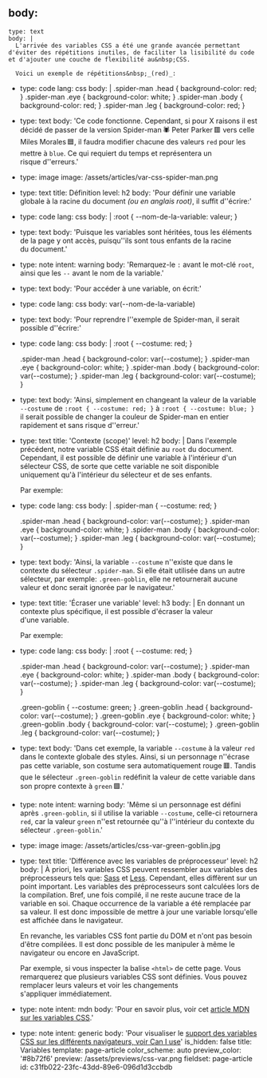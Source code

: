 body:
  -
    type: text
    body: |
      L'arrivée des variables CSS a été une grande avancée permettant d'éviter des répétitions inutiles, de faciliter la lisibilité du code et d'ajouter une couche de flexibilité au&nbsp;CSS.
      
      Voici un exemple de répétitions&nbsp;_(red)_:
  -
    type: code
    lang: css
    body: |
      .spider-man .head { background-color: red; }
      .spider-man .eye { background-color: white; }
      .spider-man .body { background-color: red; }
      .spider-man .leg { background-color: red; }
  -
    type: text
    body: 'Ce code fonctionne. Cependant, si pour X raisons il est décidé de passer de la version Spider-man&thinsp;🕷️ Peter Parker&thinsp;🟥 vers celle Miles Morales&thinsp;🟦, il faudra modifier chacune des valeurs `red` pour les mettre à `blue`. Ce qui requiert du temps et représentera un risque&nbsp;d''erreurs.'
  -
    type: image
    image: /assets/articles/var-css-spider-man.png
  -
    type: text
    title: Définition
    level: h2
    body: 'Pour définir une variable globale à la racine du document _(ou en anglais root)_, il suffit&nbsp;d''écrire:'
  -
    type: code
    lang: css
    body: |
      :root {
        --nom-de-la-variable: valeur;
      }
  -
    type: text
    body: 'Puisque les variables sont héritées, tous les éléments de la page y ont accès, puisqu''ils sont tous enfants de la racine du&nbsp;document.'
  -
    type: note
    intent: warning
    body: 'Remarquez-le `:` avant le mot-clé `root`, ainsi que les `--` avant le nom de la&nbsp;variable.'
  -
    type: text
    body: 'Pour accéder à une variable, on&nbsp;écrit:'
  -
    type: code
    lang: css
    body: var(--nom-de-la-variable)
  -
    type: text
    body: 'Pour reprendre l''exemple de Spider-man, il serait possible&nbsp;d''écrire:'
  -
    type: code
    lang: css
    body: |
      :root { --costume: red; }
      
      .spider-man .head { background-color: var(--costume); }
      .spider-man .eye { background-color: white; }
      .spider-man .body { background-color: var(--costume); }
      .spider-man .leg { background-color: var(--costume); }
  -
    type: text
    body: 'Ainsi, simplement en changeant la valeur de la variable `--costume` de `:root { --costume: red; }` à `:root { --costume: blue; }` il serait possible de changer la couleur de Spider-man en entier rapidement et sans risque&nbsp;d''erreur.'
  -
    type: text
    title: 'Contexte (scope)'
    level: h2
    body: |
      Dans l'exemple précédent, notre variable CSS était définie au `root` du document. Cependant, il est possible de définir une variable à l'intérieur d'un sélecteur CSS, de sorte que cette variable ne soit disponible uniquement qu'à l'intérieur du sélecteur et de ses&nbsp;enfants.
      
      Par&nbsp;exemple:
  -
    type: code
    lang: css
    body: |
      .spider-man { --costume: red; }
      
      .spider-man .head { background-color: var(--costume); }
      .spider-man .eye { background-color: white; }
      .spider-man .body { background-color: var(--costume); }
      .spider-man .leg { background-color: var(--costume); }
  -
    type: text
    body: 'Ainsi, la variable `--costume` n''existe que dans le contexte du sélecteur `.spider-man`. Si elle était utilisée dans un autre sélecteur, par exemple: `.green-goblin`, elle ne retournerait aucune valeur et donc serait ignorée par le&nbsp;navigateur.'
  -
    type: text
    title: 'Écraser une variable'
    level: h3
    body: |
      En donnant un contexte plus spécifique, il est possible d'écraser la valeur d'une&nbsp;variable.
      
      Par&nbsp;exemple:
  -
    type: code
    lang: css
    body: |
      :root { --costume: red; }
      
      .spider-man .head { background-color: var(--costume); }
      .spider-man .eye { background-color: white; }
      .spider-man .body { background-color: var(--costume); }
      .spider-man .leg { background-color: var(--costume); }
      
      .green-goblin { --costume: green; }
      .green-goblin .head { background-color: var(--costume); }
      .green-goblin .eye { background-color: white; }
      .green-goblin .body { background-color: var(--costume); }
      .green-goblin .leg { background-color: var(--costume); }
  -
    type: text
    body: 'Dans cet exemple, la variable `--costume` à la valeur `red` dans le contexte globale des styles. Ainsi, si un personnage n''écrase pas cette variable, son costume sera automatiquement rouge&thinsp;🟥. Tandis que le sélecteur `.green-goblin` redéfinit la valeur de cette variable dans son propre contexte à `green`&thinsp;🟩.'
  -
    type: note
    intent: warning
    body: 'Même si un personnage est défini après `.green-goblin`, si il utilise la variable `--costume`, celle-ci retournera `red`, car la valeur `green` n''est retournée qu''à l''intérieur du contexte du sélecteur&nbsp;`.green-goblin`.'
  -
    type: image
    image: /assets/articles/css-var-green-goblin.jpg
  -
    type: text
    title: 'Différence avec les variables de préprocesseur'
    level: h2
    body: |
      À priori, les variables CSS peuvent ressembler aux variables des préprocesseurs tels que: [Sass](https://sass-lang.com/) et [Less](http://lesscss.org/). Cependant, elles diffèrent sur un point important. Les variables des préprocesseurs sont calculées lors de la compilation. Bref, une fois compilé, il ne reste aucune trace de la variable en soi. Chaque occurrence de la variable a été remplacée par sa valeur. Il est donc impossible de mettre à jour une variable lorsqu'elle est affichée dans le&nbsp;navigateur.
      
      En revanche, les variables CSS font partie du DOM et n'ont pas besoin d'être compilées. Il est donc possible de les manipuler à même le navigateur ou encore en&nbsp;JavaScript. 
      
      Par exemple, si vous inspecter la balise `<html>` de cette page. Vous remarquerez que plusieurs variables CSS sont définies. Vous pouvez remplacer leurs valeurs et voir les changements s'appliquer&nbsp;immédiatement.
  -
    type: note
    intent: mdn
    body: 'Pour en savoir plus, voir cet [article MDN sur les variables CSS](https://developer.mozilla.org/fr/docs/Web/CSS/Using_CSS_custom_properties).'
  -
    type: note
    intent: generic
    body: 'Pour visualiser le [support des variables CSS sur les différents navigateurs, voir Can I use](https://caniuse.com/css-variables)'
is_hidden: false
title: Variables
template: page-article
color_scheme: auto
preview_color: '#8b72f6'
preview: /assets/previews/css-var.png
fieldset: page-article
id: c31fb022-23fc-43dd-89e6-096d1d3ccbdb
